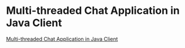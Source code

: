 # Multi-threaded Chat Application in Java Client
[Multi-threaded Chat Application in Java Client](https://www.geeksforgeeks.org/multi-threaded-chat-application-set-2/)